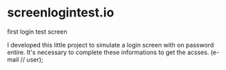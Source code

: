 # screenlogintest.io
first login test screen

I developed this little project to simulate a login screen with on password entire.
It's necessary to complete these informations to get the acsses. (e-mail // user);
